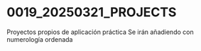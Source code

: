# 0019_20250321_PROJECTS
Proyectos propios de aplicación práctica
Se irán añadiendo con numerología ordenada
